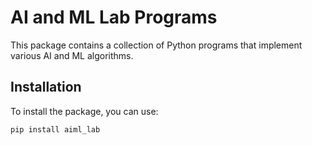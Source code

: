 # AI and ML Lab Programs

This package contains a collection of Python programs that implement various AI and ML algorithms.

## Installation

To install the package, you can use:

```bash
pip install aiml_lab
```
